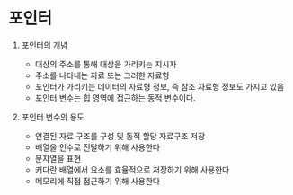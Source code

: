 <h1>포인터</h1>

1. 포인터의 개념
    - 대상의 주소를 통해 대상을 가리키는 지시자
    - 주소를 나타내는 자료 또는 그러한 자료형
    - 포인터가 가리키는 데이터의 자료형 정보, 즉 참조 자료형 정보도 가지고 있음
    - 포인터 변수는 힙 영역에 접근하는 동적 변수이다.

2. 포인터 변수의 용도
    - 연결된 자료 구조를 구성 및 동적 할당 자료구조 저장
    - 배열을 인수로 전달하기 위해 사용한다
    - 문자열을 표현
    - 커다란 배열에서 요소를 효율적으로 저장하기 위해 사용한다
    - 메모리에 직접 접근하기 위해 사용한다